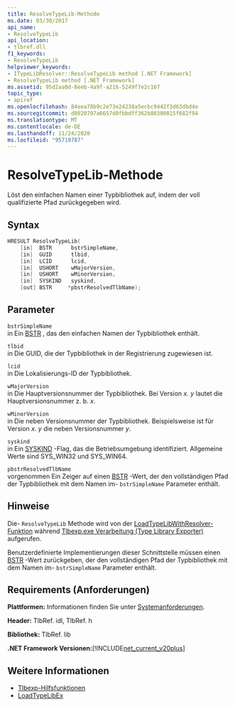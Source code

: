 ```yaml
---
title: ResolveTypeLib-Methode
ms.date: 03/30/2017
api_name:
- ResolveTypeLib
api_location:
- tlbref.dll
f1_keywords:
- ResolveTypeLib
helpviewer_keywords:
- ITypeLibResolver::ResolveTypeLib method [.NET Framework]
- ResolveTypeLib method [.NET Framework]
ms.assetid: 95d2aa0d-8eeb-4a9f-a216-5249f7e2c167
topic_type:
- apiref
ms.openlocfilehash: 84eea78b9c2e73e24238a5ecbc9442f3d63dbd4e
ms.sourcegitcommit: d8020797a6657d0fbbdff362b80300815f682f94
ms.translationtype: MT
ms.contentlocale: de-DE
ms.lasthandoff: 11/24/2020
ms.locfileid: "95719787"
---
```

# <a name="resolvetypelib-method"></a>ResolveTypeLib-Methode

Löst den einfachen Namen einer Typbibliothek auf, indem der voll qualifizierte Pfad zurückgegeben wird.  
  
## <a name="syntax"></a>Syntax  
  
```cpp  
HRESULT ResolveTypeLib(  
    [in]  BSTR      bstrSimpleName,  
    [in]  GUID      tlbid,  
    [in]  LCID      lcid,  
    [in]  USHORT    wMajorVersion,  
    [in]  USHORT    wMinorVersion,  
    [in]  SYSKIND   syskind,  
    [out] BSTR     *pbstrResolvedTlbName);  
```  
  
## <a name="parameters"></a>Parameter  

 `bstrSimpleName`  
 in Ein [BSTR](/previous-versions/windows/desktop/automat/bstr) , das den einfachen Namen der Typbibliothek enthält.  
  
 `tlbid`  
 in Die GUID, die der Typbibliothek in der Registrierung zugewiesen ist.  
  
 `lcid`  
 in Die Lokalisierungs-ID der Typbibliothek.  
  
 `wMajorVersion`  
 in Die Hauptversionsnummer der Typbibliothek. Bei Version *x. y* lautet die Hauptversionsnummer z. b. *x*.  
  
 `wMinorVersion`  
 in Die neben Versionsnummer der Typbibliothek. Beispielsweise ist für Version *x. y* die neben Versionsnummer *y*.  
  
 `syskind`  
 in Ein [SYSKIND](/windows/win32/api/oaidl/ne-oaidl-syskind) -Flag, das die Betriebsumgebung identifiziert. Allgemeine Werte sind SYS_WIN32 und SYS_WIN64.  
  
 `pbstrResolvedTlbName`  
 vorgenommen Ein Zeiger auf einen [BSTR](/previous-versions/windows/desktop/automat/bstr) -Wert, der den vollständigen Pfad der Typbibliothek mit dem Namen im- `bstrSimpleName` Parameter enthält.  
  
## <a name="remarks"></a>Hinweise  

 Die- `ResolveTypeLib` Methode wird von der [LoadTypeLibWithResolver-Funktion](loadtypelibwithresolver-function.md) während [Tlbexp.exe Verarbeitung (Type Library Exporter)](../../tools/tlbexp-exe-type-library-exporter.md) aufgerufen.  
  
 Benutzerdefinierte Implementierungen dieser Schnittstelle müssen einen [BSTR](/previous-versions/windows/desktop/automat/bstr) -Wert zurückgeben, der den vollständigen Pfad der Typbibliothek mit dem Namen im- `bstrSimpleName` Parameter enthält.  
  
## <a name="requirements"></a>Requirements (Anforderungen)  

 **Plattformen:** Informationen finden Sie unter [Systemanforderungen](../../get-started/system-requirements.md).  
  
 **Header:** TlbRef. idl, TlbRef. h  
  
 **Bibliothek:** TlbRef. lib  
  
 **.NET Framework Versionen:**[!INCLUDE[net_current_v20plus](../../../../includes/net-current-v20plus-md.md)]  
  
## <a name="see-also"></a>Weitere Informationen

- [Tlbexp-Hilfsfunktionen](index.md)
- [LoadTypeLibEx](/previous-versions/windows/desktop/api/oleauto/nf-oleauto-loadtypelibex)
